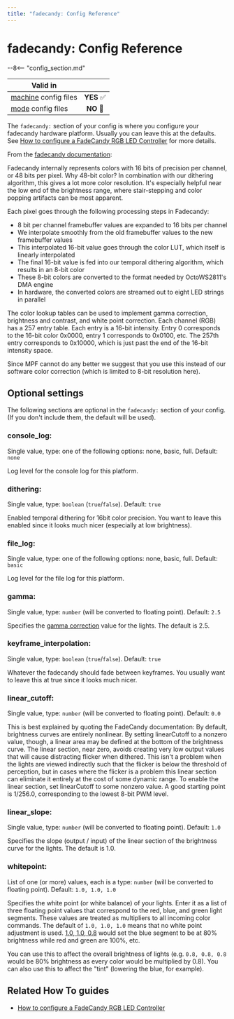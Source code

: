 ```yaml
---
title: "fadecandy: Config Reference"
---
```


# fadecandy: Config Reference

--8<-- "config_section.md"

| Valid in | |
|-----|:----:|
|[machine](instructions/machine_config.md) config files |**YES** :white_check_mark:|
|[mode](instructions/mode_config.md) config files|**NO** :no_entry_sign:|

The `fadecandy:` section of your config is where you configure your
fadecandy hardware platform. Usually you can leave this at the defaults.
See [How to configure a FadeCandy RGB LED Controller](../hardware/fadecandy/index.md) for more
details.

From the [fadecandy
documentation](https://github.com/scanlime/fadecandy):

Fadecandy internally represents colors with 16 bits of precision per
channel, or 48 bits per pixel. Why 48-bit color? In combination with our
dithering algorithm, this gives a lot more color resolution. It's
especially helpful near the low end of the brightness range, where
stair-stepping and color popping artifacts can be most apparent.

Each pixel goes through the following processing steps in Fadecandy:

* 8 bit per channel framebuffer values are expanded to 16 bits per
    channel
* We interpolate smoothly from the old framebuffer values to the new
    framebuffer values
* This interpolated 16-bit value goes through the color LUT, which
    itself is linearly interpolated
* The final 16-bit value is fed into our temporal dithering
    algorithm, which results in an 8-bit color
* These 8-bit colors are converted to the format needed by
    OctoWS2811's DMA engine
* In hardware, the converted colors are streamed out to eight LED
    strings in parallel

The color lookup tables can be used to implement gamma correction,
brightness and contrast, and white point correction. Each channel (RGB)
has a 257 entry table. Each entry is a 16-bit intensity. Entry 0
corresponds to the 16-bit color 0x0000, entry 1 corresponds to 0x0100,
etc. The 257th entry corresponds to 0x10000, which is just past the end
of the 16-bit intensity space.

Since MPF cannot do any better we suggest that you use this instead of
our software color correction (which is limited to 8-bit resolution
here).

## Optional settings

The following sections are optional in the `fadecandy:` section of your
config. (If you don't include them, the default will be used).

### console_log:

Single value, type: one of the following options: none, basic, full.
Default: `none`

Log level for the console log for this platform.

### dithering:

Single value, type: `boolean` (`true`/`false`). Default: `true`

Enabled temporal dithering for 16bit color precision. You want to leave
this enabled since it looks much nicer (especially at low brightness).

### file_log:

Single value, type: one of the following options: none, basic, full.
Default: `basic`

Log level for the file log for this platform.

### gamma:

Single value, type: `number` (will be converted to floating point).
Default: `2.5`

Specifies the [gamma
correction](http://en.wikipedia.org/wiki/Gamma_correction) value for the
lights. The default is 2.5.

### keyframe_interpolation:

Single value, type: `boolean` (`true`/`false`). Default: `true`

Whatever the fadecandy should fade between keyframes. You usually want
to leave this at true since it looks much nicer.

### linear_cutoff:

Single value, type: `number` (will be converted to floating point).
Default: `0.0`

This is best explained by quoting the FadeCandy documentation: By
default, brightness curves are entirely nonlinear. By setting
linearCutoff to a nonzero value, though, a linear area may be defined at
the bottom of the brightness curve. The linear section, near zero,
avoids creating very low output values that will cause distracting
flicker when dithered. This isn't a problem when the lights are viewed
indirectly such that the flicker is below the threshold of perception,
but in cases where the flicker is a problem this linear section can
eliminate it entirely at the cost of some dynamic range. To enable the
linear section, set linearCutoff to some nonzero value. A good starting
point is 1/256.0, corresponding to the lowest 8-bit PWM level.

### linear_slope:

Single value, type: `number` (will be converted to floating point).
Default: `1.0`

Specifies the slope (output / input) of the linear section of the
brightness curve for the lights. The default is 1.0.

### whitepoint:

List of one (or more) values, each is a type: `number` (will be
converted to floating point). Default: `1.0, 1.0, 1.0`

Specifies the white point (or white balance) of your lights. Enter it as
a list of three floating point values that correspond to the red, blue,
and green light segments. These values are treated as multipliers to all
incoming color commands. The default of `1.0, 1.0, 1.0`
means that no white point adjustment is used. [1.0, 1.0,
0.8](#) would set the blue segment to be at 80% brightness
while red and green are 100%, etc.

You can use this to affect the overall brightness of lights (e.g.
`0.8, 0.8, 0.8` would be 80% brightness as every color would be
multiplied by 0.8). You can also use this to affect the "tint"
(lowering the blue, for example).

## Related How To guides

* [How to configure a FadeCandy RGB LED Controller](../hardware/fadecandy/index.md)
